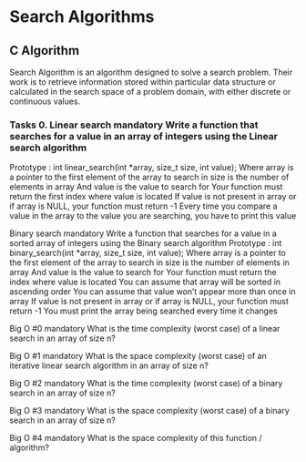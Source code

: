 # Search Algorithms

## C Algorithm

Search Algorithm is an algorithm designed to solve a search problem. Their work is to retrieve information stored within particular data structure or calculated in the search space of a problem domain, with either discrete or continuous values.

### Tasks 0. Linear search mandatory Write a function that searches for a value in an array of integers using the Linear search algorithm

Prototype : int linear_search(int *array, size_t size, int value); Where array is a pointer to the first element of the array to search in size is the number of elements in array And value is the value to search for Your function must return the first index where value is located If value is not present in array or if array is NULL, your function must return -1 Every time you compare a value in the array to the value you are searching, you have to print this value

Binary search mandatory Write a function that searches for a value in a sorted array of integers using the Binary search algorithm
Prototype : int binary_search(int *array, size_t size, int value); Where array is a pointer to the first element of the array to search in size is the number of elements in array And value is the value to search for Your function must return the index where value is located You can assume that array will be sorted in ascending order You can assume that value won’t appear more than once in array If value is not present in array or if array is NULL, your function must return -1 You must print the array being searched every time it changes

Big O #0 mandatory What is the time complexity (worst case) of a linear search in an array of size n?

Big O #1 mandatory What is the space complexity (worst case) of an iterative linear search algorithm in an array of size n?

Big O #2 mandatory What is the time complexity (worst case) of a binary search in an array of size n?

Big O #3 mandatory What is the space complexity (worst case) of a binary search in an array of size n?

Big O #4 mandatory What is the space complexity of this function / algorithm?
